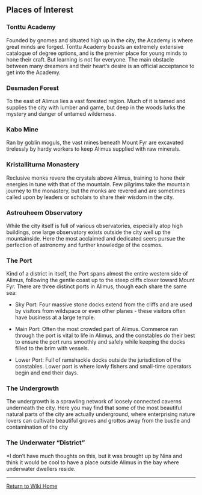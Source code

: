 ## Places of Interest

### Tonttu Academy

Founded by gnomes and situated high up in the city, the Academy is where great minds are forged. Tonttu Academy boasts an extremely extensive catalogue of degree options, and is the premier place for young minds to hone their craft. But learning is not for everyone. The main obstacle between many dreamers and their heart’s desire is an official acceptance to get into the Academy.

### Desmaden Forest

To the east of Alimus lies a vast forested region. Much of it is tamed and supplies the city with lumber and game, but deep in the woods lurks the mystery and danger of untamed wilderness.

### Kabo Mine

Ran by goblin moguls, the vast mines beneath Mount Fyr are excavated tirelessly by hardy workers to keep Alimus supplied with raw minerals.

### Kristalliturna Monastery

Reclusive monks revere the crystals above Alimus, training to hone their energies in tune with that of the mountain. Few pilgrims take the mountain journey to the monastery, but the monks are revered and are sometimes called upon by leaders or scholars to share their wisdom in the city.

### Astrouheem Observatory

While the city itself is full of various observatories, especially atop high buildings, one large observatory exists outside the city well up the mountainside. Here the most acclaimed and dedicated seers pursue the perfection of astronomy and further knowledge of the cosmos.

### The Port

Kind of a district in itself, the Port spans almost the entire western side of Alimus, following the gentle coast up to the steep cliffs closer toward Mount Fyr. There are three distinct ports in Alimus, though each share the same sea:

- Sky Port: Four massive stone docks extend from the cliffs and are used by visitors from wildspace or even other planes - these visitors often have business at a large temple.

- Main Port: Often the most crowded part of Alimus. Commerce ran through the port is vital to life in Alimus, and the constables do their best to ensure the port runs smoothly and safely while keeping the docks filled to the brim with vessels.

- Lower Port: Full of ramshackle docks outside the jurisdiction of the constables. Lower port is where lowly fishers and small-time operators begin and end their days.


### The Undergrowth

The undergrowth is a sprawling network of loosely connected caverns underneath the city. Here you may find that some of the most beautiful natural parts of the city are actually underground, where enterprising nature lovers can cultivate beautiful groves and grottos away from the bustle and contamination of the city

### The Underwater “District”

*I don’t have much thoughts on this, but it was brought up by Nina and think it would be cool to have a place outside Alimus in the bay where underwater dwellers reside.


***
[Return to Wiki Home](https://isaaclepley.github.io/Alimus-Public)

